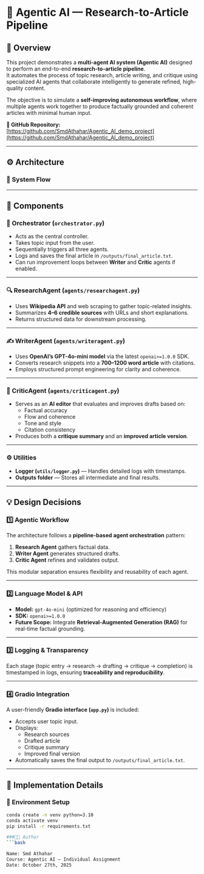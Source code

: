 # 🧠 Agentic AI — Research-to-Article Pipeline  

## 📘 Overview  

This project demonstrates a **multi-agent AI system (Agentic AI)** designed to perform an end-to-end **research-to-article pipeline**.  
It automates the process of topic research, article writing, and critique using specialized AI agents that collaborate intelligently to generate refined, high-quality content.  

The objective is to simulate a **self-improving autonomous workflow**, where multiple agents work together to produce factually grounded and coherent articles with minimal human input.  

**🔗 GitHub Repository:** [https://github.com/SmdAthahar/Agentic_AI_demo_project](https://github.com/SmdAthahar/Agentic_AI_demo_project)  

---

## ⚙️ Architecture  

### 🧩 System Flow  


---

## 🧠 Components  

### 🧭 Orchestrator (`orchestrator.py`)
- Acts as the central controller.  
- Takes topic input from the user.  
- Sequentially triggers all three agents.  
- Logs and saves the final article in `/outputs/final_article.txt`.  
- Can run improvement loops between **Writer** and **Critic** agents if enabled.  

---

### 🔍 ResearchAgent (`agents/researchagent.py`)
- Uses **Wikipedia API** and web scraping to gather topic-related insights.  
- Summarizes **4–6 credible sources** with URLs and short explanations.  
- Returns structured data for downstream processing.  

---

### ✍️ WriterAgent (`agents/writeragent.py`)
- Uses **OpenAI’s GPT-4o-mini model** via the latest `openai>=1.0.0` SDK.  
- Converts research snippets into a **700–1200 word article** with citations.  
- Employs structured prompt engineering for clarity and coherence.  

---

### 🧩 CriticAgent (`agents/criticagent.py`)
- Serves as an **AI editor** that evaluates and improves drafts based on:
  - Factual accuracy  
  - Flow and coherence  
  - Tone and style  
  - Citation consistency  
- Produces both a **critique summary** and an **improved article version**.  

---

### ⚙️ Utilities
- **Logger (`utils/logger.py`)** — Handles detailed logs with timestamps.  
- **Outputs folder** — Stores all intermediate and final results.  

---

## 💡 Design Decisions  

### 1️⃣ Agentic Workflow  
The architecture follows a **pipeline-based agent orchestration** pattern:  
1. **Research Agent** gathers factual data.  
2. **Writer Agent** generates structured drafts.  
3. **Critic Agent** refines and validates output.  

This modular separation ensures flexibility and reusability of each agent.  

---

### 2️⃣ Language Model & API  
- **Model:** `gpt-4o-mini` (optimized for reasoning and efficiency)  
- **SDK:** `openai>=1.0.0`  
- **Future Scope:** Integrate **Retrieval-Augmented Generation (RAG)** for real-time factual grounding.  

---

### 3️⃣ Logging & Transparency  
Each stage (topic entry → research → drafting → critique → completion) is timestamped in logs, ensuring **traceability and reproducibility**.  

---

### 4️⃣ Gradio Integration  
A user-friendly **Gradio interface (`app.py`)** is included:  
- Accepts user topic input.  
- Displays:
  - Research sources  
  - Drafted article  
  - Critique summary  
  - Improved final version  
- Automatically saves the final output to `/outputs/final_article.txt`.  

---

## 🧰 Implementation Details  

### 🧪 Environment Setup
```bash
conda create -n venv python=3.10
conda activate venv
pip install -r requirements.txt

###👨‍💻 Author
```bash

Name: Smd Athahar
Course: Agentic AI — Individual Assignment
Date: October 27th, 2025
